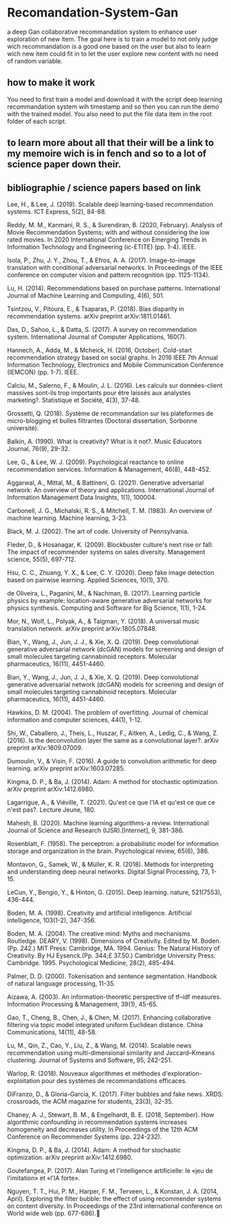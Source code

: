 # Recomandation-System-Gan
a deep Gan collaborative recommandation system to enhance user exploration of new item. The goal here is to train a model to not only judge wich recommandation is a good one based on the user but also to learn wich new item could fit in to let the user explore new content with no need of random variable.

## how to make it work

You need to first train a model and download it with the script deep learning recommandation system wih timestamp and so then you can run the demo with the trained model.
You also need to put the file data item in the root folder of each script.

## to learn more about all that their will be a link to my memoire wich is in fench and so to a lot of science paper down their.




## bibliographie / science papers based on link

Lee, H., & Lee, J. (2019). Scalable deep learning-based recommendation systems. ICT Express, 5(2), 84-88.

Reddy, M. M., Kanmani, R. S., & Surendiran, B. (2020, February). Analysis of Movie Recommendation Systems; with and without considering the low rated movies. In 2020 International Conference on Emerging Trends in Information Technology and Engineering (ic-ETITE) (pp. 1-4). IEEE.

Isola, P., Zhu, J. Y., Zhou, T., & Efros, A. A. (2017). Image-to-image translation with conditional adversarial networks. In Proceedings of the IEEE conference on computer vision and pattern recognition (pp. 1125-1134).

Lu, H. (2014). Recommendations based on purchase patterns. International Journal of Machine Learning and Computing, 4(6), 501.

Tsintzou, V., Pitoura, E., & Tsaparas, P. (2018). Bias disparity in recommendation systems. arXiv preprint arXiv:1811.01461.

Das, D., Sahoo, L., & Datta, S. (2017). A survey on recommendation system. International Journal of Computer Applications, 160(7).

Hannech, A., Adda, M., & Mcheick, H. (2016, October). Cold-start recommendation strategy based on social graphs. In 2016 IEEE 7th Annual Information Technology, Electronics and Mobile Communication Conference (IEMCON) (pp. 1-7). IEEE.

Calciu, M., Salerno, F., & Moulin, J. L. (2016). Les calculs sur données-client massives sont-ils trop importants pour être laissés aux analystes marketing?. Statistique et Société, 4(3), 37-48.

Grossetti, Q. (2018). Système de recommandation sur les plateformes de micro-blogging et bulles filtrantes (Doctoral dissertation, Sorbonne université).

Balkin, A. (1990). What is creativity? What is it not?. Music Educators Journal, 76(9), 29-32.

Lee, G., & Lee, W. J. (2009). Psychological reactance to online recommendation services. Information & Management, 46(8), 448-452.

Aggarwal, A., Mittal, M., & Battineni, G. (2021). Generative adversarial network: An overview of theory and applications. International Journal of Information Management Data Insights, 1(1), 100004.

Carbonell, J. G., Michalski, R. S., & Mitchell, T. M. (1983). An overview of machine learning. Machine learning, 3-23.

Black, M. J. (2002). The art of code. University of Pennsylvania.

Fleder, D., & Hosanagar, K. (2009). Blockbuster culture's next rise or fall: The impact of recommender systems on sales diversity. Management science, 55(5), 697-712.

Hsu, C. C., Zhuang, Y. X., & Lee, C. Y. (2020). Deep fake image detection based on pairwise learning. Applied Sciences, 10(1), 370.

de Oliveira, L., Paganini, M., & Nachman, B. (2017). Learning particle physics by example: location-aware generative adversarial networks for physics synthesis. Computing and Software for Big Science, 1(1), 1-24.

Mor, N., Wolf, L., Polyak, A., & Taigman, Y. (2018). A universal music translation network. arXiv preprint arXiv:1805.07848.

Bian, Y., Wang, J., Jun, J. J., & Xie, X. Q. (2019). Deep convolutional generative adversarial network (dcGAN) models for screening and design of small molecules targeting cannabinoid receptors. Molecular pharmaceutics, 16(11), 4451-4460.

Bian, Y., Wang, J., Jun, J. J., & Xie, X. Q. (2019). Deep convolutional generative adversarial network (dcGAN) models for screening and design of small molecules targeting cannabinoid receptors. Molecular pharmaceutics, 16(11), 4451-4460.

Hawkins, D. M. (2004). The problem of overfitting. Journal of chemical information and computer sciences, 44(1), 1-12.

Shi, W., Caballero, J., Theis, L., Huszar, F., Aitken, A., Ledig, C., & Wang, Z. (2016). Is the deconvolution layer the same as a convolutional layer?. arXiv preprint arXiv:1609.07009.

Dumoulin, V., & Visin, F. (2016). A guide to convolution arithmetic for deep learning. arXiv preprint arXiv:1603.07285.

Kingma, D. P., & Ba, J. (2014). Adam: A method for stochastic optimization. arXiv preprint arXiv:1412.6980.

Lagarrigue, A., & Viéville, T. (2021). Qu'est ce que l'IA et qu'est ce que ce n'est pas?. Lecture Jeune, 180. 

Mahesh, B. (2020). Machine learning algorithms-a review. International Journal of Science and Research (IJSR).[Internet], 9, 381-386.

Rosenblatt, F. (1958). The perceptron: a probabilistic model for information storage and organization in the brain. Psychological review, 65(6), 386.

Montavon, G., Samek, W., & Müller, K. R. (2018). Methods for interpreting and understanding deep neural networks. Digital Signal Processing, 73, 1-15.

LeCun, Y., Bengio, Y., & Hinton, G. (2015). Deep learning. nature, 521(7553), 436-444.

Boden, M. A. (1998). Creativity and artificial intelligence. Artificial intelligence, 103(1-2), 347-356.

Boden, M. A. (2004). The creative mind: Myths and mechanisms. Routledge.
DEARY, V. (1998). Dimensions of Creativity. Edited by M. Boden.(Pp. 242.) MIT Press: Cambridge, MA. 1994. Genius: The Natural History of Creativity. By HJ Eysenck.(Pp. 344;£ 37.50.) Cambridge University Press: Cambridge. 1995. Psychological Medicine, 28(2), 485-494.

Palmer, D. D. (2000). Tokenisation and sentence segmentation. Handbook of natural language processing, 11-35.

Aizawa, A. (2003). An information-theoretic perspective of tf–idf measures. Information Processing & Management, 39(1), 45-65.

Gao, T., Cheng, B., Chen, J., & Chen, M. (2017). Enhancing collaborative filtering via topic model integrated uniform Euclidean distance. China Communications, 14(11), 48-58.

Lu, M., Qin, Z., Cao, Y., Liu, Z., & Wang, M. (2014). Scalable news recommendation using multi-dimensional similarity and Jaccard–Kmeans clustering. Journal of Systems and Software, 95, 242-251.

Warlop, R. (2018). Nouveaux algorithmes et méthodes d'exploration-exploitation pour des systèmes de recommandations efficaces.

DiFranzo, D., & Gloria-Garcia, K. (2017). Filter bubbles and fake news. XRDS: crossroads, the ACM magazine for students, 23(3), 32-35.

Chaney, A. J., Stewart, B. M., & Engelhardt, B. E. (2018, September). How algorithmic confounding in recommendation systems increases homogeneity and decreases utility. In Proceedings of the 12th ACM Conference on Recommender Systems (pp. 224-232).

Kingma, D. P., & Ba, J. (2014). Adam: A method for stochastic optimization. arXiv preprint arXiv:1412.6980.

Goutefangea, P. (2017). Alan Turing et l'intelligence artificielle: le «jeu de l'imitation» et «l'IA forte».

Nguyen, T. T., Hui, P. M., Harper, F. M., Terveen, L., & Konstan, J. A. (2014, April). Exploring the filter bubble: the effect of using recommender systems on content diversity. In Proceedings of the 23rd international conference on World wide web (pp. 677-686).
